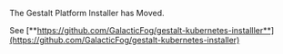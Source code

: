 The Gestalt Platform Installer has Moved.

See [**https://github.com/GalacticFog/gestalt-kubernetes-installler**](https://github.com/GalacticFog/gestalt-kubernetes-installer)

